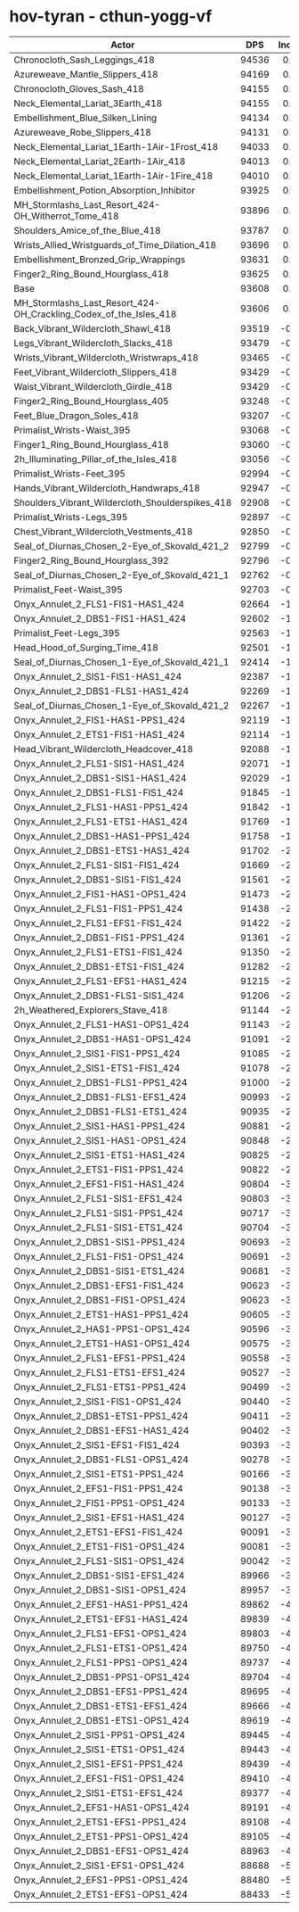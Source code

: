 # hov-tyran - cthun-yogg-vf
| Actor | DPS | Increase |
|---|:---:|:---:|
|Chronocloth_Sash_Leggings_418|94536|0.99%|
|Azureweave_Mantle_Slippers_418|94169|0.60%|
|Chronocloth_Gloves_Sash_418|94155|0.58%|
|Neck_Elemental_Lariat_3Earth_418|94155|0.58%|
|Embellishment_Blue_Silken_Lining|94134|0.56%|
|Azureweave_Robe_Slippers_418|94131|0.56%|
|Neck_Elemental_Lariat_1Earth-1Air-1Frost_418|94033|0.45%|
|Neck_Elemental_Lariat_2Earth-1Air_418|94013|0.43%|
|Neck_Elemental_Lariat_1Earth-1Air-1Fire_418|94010|0.43%|
|Embellishment_Potion_Absorption_Inhibitor|93925|0.34%|
|MH_Stormlashs_Last_Resort_424-OH_Witherrot_Tome_418|93896|0.31%|
|Shoulders_Amice_of_the_Blue_418|93787|0.19%|
|Wrists_Allied_Wristguards_of_Time_Dilation_418|93696|0.09%|
|Embellishment_Bronzed_Grip_Wrappings|93631|0.02%|
|Finger2_Ring_Bound_Hourglass_418|93625|0.02%|
|Base|93608|0.00%|
|MH_Stormlashs_Last_Resort_424-OH_Crackling_Codex_of_the_Isles_418|93606|0.00%|
|Back_Vibrant_Wildercloth_Shawl_418|93519|-0.10%|
|Legs_Vibrant_Wildercloth_Slacks_418|93479|-0.14%|
|Wrists_Vibrant_Wildercloth_Wristwraps_418|93465|-0.15%|
|Feet_Vibrant_Wildercloth_Slippers_418|93429|-0.19%|
|Waist_Vibrant_Wildercloth_Girdle_418|93429|-0.19%|
|Finger2_Ring_Bound_Hourglass_405|93248|-0.38%|
|Feet_Blue_Dragon_Soles_418|93207|-0.43%|
|Primalist_Wrists-Waist_395|93068|-0.58%|
|Finger1_Ring_Bound_Hourglass_418|93060|-0.59%|
|2h_Illuminating_Pillar_of_the_Isles_418|93056|-0.59%|
|Primalist_Wrists-Feet_395|92994|-0.66%|
|Hands_Vibrant_Wildercloth_Handwraps_418|92947|-0.71%|
|Shoulders_Vibrant_Wildercloth_Shoulderspikes_418|92908|-0.75%|
|Primalist_Wrists-Legs_395|92897|-0.76%|
|Chest_Vibrant_Wildercloth_Vestments_418|92850|-0.81%|
|Seal_of_Diurnas_Chosen_2-Eye_of_Skovald_421_2|92799|-0.86%|
|Finger2_Ring_Bound_Hourglass_392|92796|-0.87%|
|Seal_of_Diurnas_Chosen_2-Eye_of_Skovald_421_1|92762|-0.90%|
|Primalist_Feet-Waist_395|92703|-0.97%|
|Onyx_Annulet_2_FLS1-FIS1-HAS1_424|92664|-1.01%|
|Onyx_Annulet_2_DBS1-FIS1-HAS1_424|92602|-1.07%|
|Primalist_Feet-Legs_395|92563|-1.12%|
|Head_Hood_of_Surging_Time_418|92501|-1.18%|
|Seal_of_Diurnas_Chosen_1-Eye_of_Skovald_421_1|92414|-1.28%|
|Onyx_Annulet_2_SIS1-FIS1-HAS1_424|92387|-1.30%|
|Onyx_Annulet_2_DBS1-FLS1-HAS1_424|92269|-1.43%|
|Seal_of_Diurnas_Chosen_1-Eye_of_Skovald_421_2|92267|-1.43%|
|Onyx_Annulet_2_FIS1-HAS1-PPS1_424|92119|-1.59%|
|Onyx_Annulet_2_ETS1-FIS1-HAS1_424|92114|-1.60%|
|Head_Vibrant_Wildercloth_Headcover_418|92088|-1.62%|
|Onyx_Annulet_2_FLS1-SIS1-HAS1_424|92071|-1.64%|
|Onyx_Annulet_2_DBS1-SIS1-HAS1_424|92029|-1.69%|
|Onyx_Annulet_2_DBS1-FLS1-FIS1_424|91845|-1.88%|
|Onyx_Annulet_2_FLS1-HAS1-PPS1_424|91842|-1.89%|
|Onyx_Annulet_2_FLS1-ETS1-HAS1_424|91769|-1.96%|
|Onyx_Annulet_2_DBS1-HAS1-PPS1_424|91758|-1.98%|
|Onyx_Annulet_2_DBS1-ETS1-HAS1_424|91702|-2.04%|
|Onyx_Annulet_2_FLS1-SIS1-FIS1_424|91669|-2.07%|
|Onyx_Annulet_2_DBS1-SIS1-FIS1_424|91561|-2.19%|
|Onyx_Annulet_2_FIS1-HAS1-OPS1_424|91473|-2.28%|
|Onyx_Annulet_2_FLS1-FIS1-PPS1_424|91438|-2.32%|
|Onyx_Annulet_2_FLS1-EFS1-FIS1_424|91422|-2.34%|
|Onyx_Annulet_2_DBS1-FIS1-PPS1_424|91361|-2.40%|
|Onyx_Annulet_2_FLS1-ETS1-FIS1_424|91350|-2.41%|
|Onyx_Annulet_2_DBS1-ETS1-FIS1_424|91282|-2.48%|
|Onyx_Annulet_2_FLS1-EFS1-HAS1_424|91215|-2.56%|
|Onyx_Annulet_2_DBS1-FLS1-SIS1_424|91206|-2.57%|
|2h_Weathered_Explorers_Stave_418|91144|-2.63%|
|Onyx_Annulet_2_FLS1-HAS1-OPS1_424|91143|-2.63%|
|Onyx_Annulet_2_DBS1-HAS1-OPS1_424|91091|-2.69%|
|Onyx_Annulet_2_SIS1-FIS1-PPS1_424|91085|-2.70%|
|Onyx_Annulet_2_SIS1-ETS1-FIS1_424|91078|-2.70%|
|Onyx_Annulet_2_DBS1-FLS1-PPS1_424|91000|-2.79%|
|Onyx_Annulet_2_DBS1-FLS1-EFS1_424|90993|-2.79%|
|Onyx_Annulet_2_DBS1-FLS1-ETS1_424|90935|-2.86%|
|Onyx_Annulet_2_SIS1-HAS1-PPS1_424|90881|-2.91%|
|Onyx_Annulet_2_SIS1-HAS1-OPS1_424|90848|-2.95%|
|Onyx_Annulet_2_SIS1-ETS1-HAS1_424|90825|-2.97%|
|Onyx_Annulet_2_ETS1-FIS1-PPS1_424|90822|-2.98%|
|Onyx_Annulet_2_EFS1-FIS1-HAS1_424|90804|-3.00%|
|Onyx_Annulet_2_FLS1-SIS1-EFS1_424|90803|-3.00%|
|Onyx_Annulet_2_FLS1-SIS1-PPS1_424|90717|-3.09%|
|Onyx_Annulet_2_FLS1-SIS1-ETS1_424|90704|-3.10%|
|Onyx_Annulet_2_DBS1-SIS1-PPS1_424|90693|-3.11%|
|Onyx_Annulet_2_FLS1-FIS1-OPS1_424|90691|-3.12%|
|Onyx_Annulet_2_DBS1-SIS1-ETS1_424|90681|-3.13%|
|Onyx_Annulet_2_DBS1-EFS1-FIS1_424|90623|-3.19%|
|Onyx_Annulet_2_DBS1-FIS1-OPS1_424|90623|-3.19%|
|Onyx_Annulet_2_ETS1-HAS1-PPS1_424|90605|-3.21%|
|Onyx_Annulet_2_HAS1-PPS1-OPS1_424|90596|-3.22%|
|Onyx_Annulet_2_ETS1-HAS1-OPS1_424|90575|-3.24%|
|Onyx_Annulet_2_FLS1-EFS1-PPS1_424|90558|-3.26%|
|Onyx_Annulet_2_FLS1-ETS1-EFS1_424|90527|-3.29%|
|Onyx_Annulet_2_FLS1-ETS1-PPS1_424|90499|-3.32%|
|Onyx_Annulet_2_SIS1-FIS1-OPS1_424|90440|-3.38%|
|Onyx_Annulet_2_DBS1-ETS1-PPS1_424|90411|-3.42%|
|Onyx_Annulet_2_DBS1-EFS1-HAS1_424|90402|-3.42%|
|Onyx_Annulet_2_SIS1-EFS1-FIS1_424|90393|-3.43%|
|Onyx_Annulet_2_DBS1-FLS1-OPS1_424|90278|-3.56%|
|Onyx_Annulet_2_SIS1-ETS1-PPS1_424|90166|-3.68%|
|Onyx_Annulet_2_EFS1-FIS1-PPS1_424|90138|-3.71%|
|Onyx_Annulet_2_FIS1-PPS1-OPS1_424|90133|-3.71%|
|Onyx_Annulet_2_SIS1-EFS1-HAS1_424|90127|-3.72%|
|Onyx_Annulet_2_ETS1-EFS1-FIS1_424|90091|-3.76%|
|Onyx_Annulet_2_ETS1-FIS1-OPS1_424|90081|-3.77%|
|Onyx_Annulet_2_FLS1-SIS1-OPS1_424|90042|-3.81%|
|Onyx_Annulet_2_DBS1-SIS1-EFS1_424|89966|-3.89%|
|Onyx_Annulet_2_DBS1-SIS1-OPS1_424|89957|-3.90%|
|Onyx_Annulet_2_EFS1-HAS1-PPS1_424|89862|-4.00%|
|Onyx_Annulet_2_ETS1-EFS1-HAS1_424|89839|-4.03%|
|Onyx_Annulet_2_FLS1-EFS1-OPS1_424|89803|-4.06%|
|Onyx_Annulet_2_FLS1-ETS1-OPS1_424|89750|-4.12%|
|Onyx_Annulet_2_FLS1-PPS1-OPS1_424|89737|-4.14%|
|Onyx_Annulet_2_DBS1-PPS1-OPS1_424|89704|-4.17%|
|Onyx_Annulet_2_DBS1-EFS1-PPS1_424|89695|-4.18%|
|Onyx_Annulet_2_DBS1-ETS1-EFS1_424|89666|-4.21%|
|Onyx_Annulet_2_DBS1-ETS1-OPS1_424|89619|-4.26%|
|Onyx_Annulet_2_SIS1-PPS1-OPS1_424|89445|-4.45%|
|Onyx_Annulet_2_SIS1-ETS1-OPS1_424|89443|-4.45%|
|Onyx_Annulet_2_SIS1-EFS1-PPS1_424|89439|-4.45%|
|Onyx_Annulet_2_EFS1-FIS1-OPS1_424|89410|-4.48%|
|Onyx_Annulet_2_SIS1-ETS1-EFS1_424|89377|-4.52%|
|Onyx_Annulet_2_EFS1-HAS1-OPS1_424|89191|-4.72%|
|Onyx_Annulet_2_ETS1-EFS1-PPS1_424|89108|-4.81%|
|Onyx_Annulet_2_ETS1-PPS1-OPS1_424|89105|-4.81%|
|Onyx_Annulet_2_DBS1-EFS1-OPS1_424|88963|-4.96%|
|Onyx_Annulet_2_SIS1-EFS1-OPS1_424|88688|-5.26%|
|Onyx_Annulet_2_EFS1-PPS1-OPS1_424|88480|-5.48%|
|Onyx_Annulet_2_ETS1-EFS1-OPS1_424|88433|-5.53%|
